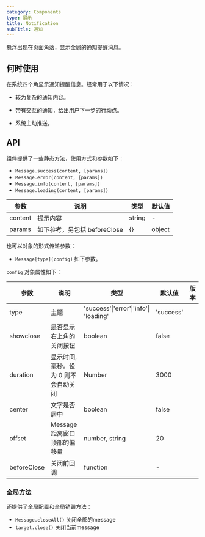 ```yaml
---
category: Components
type: 展示
title: Notification
subTitle: 通知
---
```


悬浮出现在页面角落，显示全局的通知提醒消息。

## 何时使用
在系统四个角显示通知提醒信息。经常用于以下情况：

- 较为复杂的通知内容。

- 带有交互的通知，给出用户下一步的行动点。

- 系统主动推送。
  
## API

组件提供了一些静态方法，使用方式和参数如下：

- `Message.success(content, [params])`
- `Message.error(content, [params])`
- `Message.info(content, [params])`
- `Message.loading(content, [params])`

| 参数 | 说明 | 类型 | 默认值 |
| --- | --- | --- | --- |
| content | 提示内容 | string | - |
| params | 如下参考，另包括 beforeClose | {} | object |
也可以对象的形式传递参数：
- `Message[type](config)` 如下参数。

`config` 对象属性如下：

| 参数        | 说明                                  | 类型                     | 默认值    | 版本 |
| ----------- | ------------------------------------- | ------------------------ | --------- | ---- |
| type        | 主题                                  | 'success'\|'error'\|'info'\| 'loading' | 'success' |      |
| showclose   | 是否显示右上角的关闭按钮              | boolean                  | false     |      |
| duration    | 显示时间, 毫秒。设为 0 则不会自动关闭 | Number                   | 3000      |      |
| center      | 文字是否居中                          | boolean                  | false     |      |
| offset      | Message 距离窗口顶部的偏移量          | number, string           | 20        |      |
| beforeClose | 关闭前回调                            | function                 | -         |      |

### 全局方法

还提供了全局配置和全局销毁方法：

- `Message.closeAll()` 关闭全部的message
- `target.close()` 关闭当前message